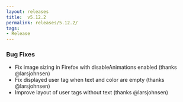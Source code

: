 ```yaml
---
layout: releases
title:  v5.12.2
permalink: releases/5.12.2/
tags:
- Release
---
```


### Bug Fixes

- Fix image sizing in Firefox with disableAnimations enabled (thanks @larsjohnsen)
- Fix displayed user tag when text and color are empty (thanks @larsjohnsen)
- Improve layout of user tags without text (thanks @larsjohnsen)
